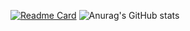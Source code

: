 [![Readme Card](https://github-readme-stats.vercel.app/api/pin/?username=livato-83&repo=github-readme-stats)](https://github.com/livato-83/github-readme-stats)
![Anurag's GitHub stats](https://github-readme-stats.vercel.app/api?username=livato-83&show_icons=true&theme=radical)
